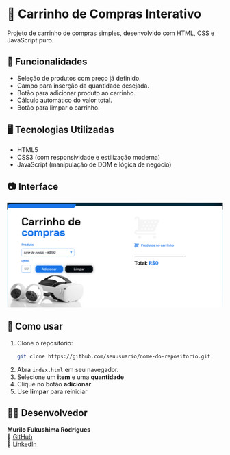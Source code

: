 # 🛒 Carrinho de Compras Interativo

Projeto de carrinho de compras simples, desenvolvido com HTML, CSS e JavaScript puro.

## 📌 Funcionalidades

- Seleção de produtos com preço já definido.
- Campo para inserção da quantidade desejada.
- Botão para adicionar produto ao carrinho.
- Cálculo automático do valor total.
- Botão para limpar o carrinho.

## 🖥️ Tecnologias Utilizadas

- HTML5
- CSS3 (com responsividade e estilização moderna)
- JavaScript (manipulação de DOM e lógica de negócio)

## 📷 Interface

![screenshot](./assets/Screenshot_146.png) 

## 🔧 Como usar

1. Clone o repositório:
   ```bash
   git clone https://github.com/seuusuario/nome-do-repositorio.git
2. Abra `index.html` em seu navegador.
3. Selecione um **item** e uma **quantidade**
4. Clique no botão **adicionar**
5. Use **limpar** para reiniciar
   
## 👨‍💻 Desenvolvedor

**Murilo Fukushima Rodrigues**  
🔗 [GitHub](https://github.com/Murilofuku)  
🔗 [LinkedIn](https://www.linkedin.com/in/murilo-fukushima-rodrigues-729108302/)
